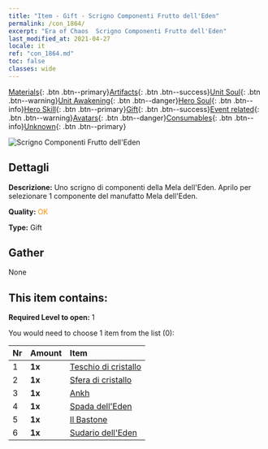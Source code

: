 ```yaml
---
title: "Item - Gift - Scrigno Componenti Frutto dell'Eden"
permalink: /con_1864/
excerpt: "Era of Chaos  Scrigno Componenti Frutto dell'Eden"
last_modified_at: 2021-04-27
locale: it
ref: "con_1864.md"
toc: false
classes: wide
---
```

 [Materials](/ItemsIT/){: .btn .btn--primary}[Artifacts](/ItemsIT/Artifacts/){: .btn .btn--success}[Unit Soul](/ItemsIT/UnitSoul/){: .btn .btn--warning}[Unit Awakening](/ItemsIT/UnitAwakening/){: .btn .btn--danger}[Hero Soul](/ItemsIT/HeroSoul/){: .btn .btn--info}[Hero Skill](/ItemsIT/HeroSkill/){: .btn .btn--primary}[Gift](/ItemsIT/Gift/){: .btn .btn--success}[Event related](/ItemsIT/Events/){: .btn .btn--warning}[Avatars](/ItemsIT/Avatars/){: .btn .btn--danger}[Consumables](/ItemsIT/Consumables/){: .btn .btn--info}[Unknown](/ItemsIT/Unknown/){: .btn .btn--primary}

 ![Scrigno Componenti Frutto dell'Eden](/images/t/i_907487.png)

## Dettagli
 **Descrizione:** Uno scrigno di componenti della Mela dell'Eden. Aprilo per selezionare 1 componente del manufatto Mela dell'Eden.

 **Quality:** <span style="color: #FF8C00">OK</span>

 **Type:** Gift

## Gather

  None

## This item contains:

 **Required Level to open:** 1

 You would need to choose 1 item from the list (0):

  | Nr | Amount |     Item    |
  |:---|:-------|:------------|
  | 1 |  **1x** | [Teschio di cristallo](/ItemsIT/art_182/) |  | 
  | 2 |  **1x** | [Sfera di cristallo](/ItemsIT/art_183/) |  | 
  | 3 |  **1x** | [Ankh](/ItemsIT/art_184/) |  | 
  | 4 |  **1x** | [Spada dell'Eden](/ItemsIT/art_185/) |  | 
  | 5 |  **1x** | [Il Bastone](/ItemsIT/art_186/) |  | 
  | 6 |  **1x** | [Sudario dell'Eden](/ItemsIT/art_187/) |  | 
